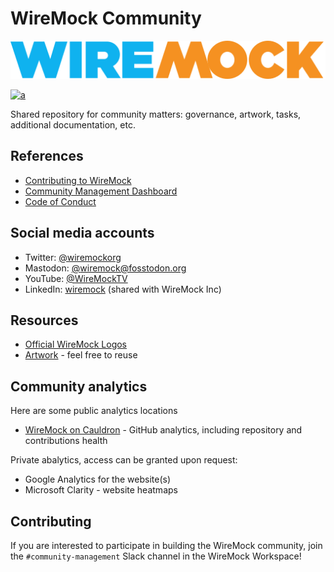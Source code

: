 # WireMock Community

<p align="center">
    <a href="https://wiremock.org" target="_blank">
        <img width="512px" src="logo/2_WireMock_Logo_Wide.png" alt="WireMock Logo"/>
    </a>
</p>

[![a](https://img.shields.io/badge/slack-Join%20us-brightgreen?style=flat&logo=slack)](https://slack.wiremock.org/)

Shared repository for community matters: governance, artwork, tasks, additional documentation, etc.

## References

- [Contributing to WireMock](./contributing)
- [Community Management Dashboard](https://github.com/orgs/wiremock/projects/3)
- [Code of Conduct](https://github.com/wiremock/.github/blob/main/CODE_OF_CONDUCT.md)

## Social media accounts

- Twitter: [@wiremockorg](https://twitter.com/wiremockorg)
- Mastodon: [@wiremock@fosstodon.org](https://fosstodon.org/@wiremock)
- YouTube: [@WireMockTV](https://www.youtube.com/@WireMockTV)
- LinkedIn: [wiremock](https://www.linkedin.com/company/wiremock/) (shared with WireMock Inc)

## Resources

- [Official WireMock Logos](./logo)
- [Artwork](./artwork) - feel free to reuse

## Community analytics

Here are some public analytics locations

- [WireMock on Cauldron](https://cauldron.io/project/7478) - GitHub analytics, including repository and contributions health

Private abalytics, access can be granted upon request:

- Google Analytics for the website(s)
- Microsoft Clarity - website heatmaps

## Contributing

If you are interested to participate in building the WireMock community, join the `#community-management` Slack channel in the WireMock Workspace!
